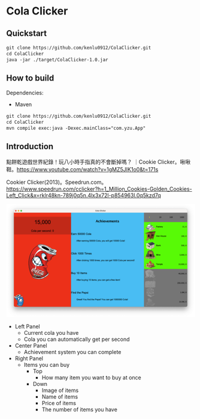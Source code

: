 # Cola Clicker

## Quickstart

```
git clone https://github.com/kenlu0912/ColaClicker.git
cd ColaClicker
java -jar ./target/ColaClicker-1.0.jar
```

## How to build

Dependencies: 
- Maven

```
git clone https://github.com/kenlu0912/ColaClicker.git
cd ColaClicker
mvn compile exec:java -Dexec.mainClass="com.yzu.App" 
```

## Introduction

點餅乾遊戲世界紀錄！玩八小時手指真的不會斷掉嗎？ ｜Cookie Clicker。啾啾鞋。https://www.youtube.com/watch?v=1gMZ5JIK1o0&t=171s

Cookier Clicker(2013)。Speedrun.com。https://www.speedrun.com/cclicker?h=1_Million_Cookies-Golden_Cookies-Left_Click&x=rklr48kn-789j0q5n.4lx3x72l-p854963l.0q5kzd7q

![alt text](src/main/resources/img/screenshot.png)

- Left Panel
    - Current cola you have
    - Cola you can automatically get per second 
- Center Panel
    - Achievement system you can complete
- Right Panel
    - Items you can buy
        - Top
            - How many item you want to buy at once
        - Down
            - Image of items
            - Name of items
            - Price of items
            - The number of items you have
